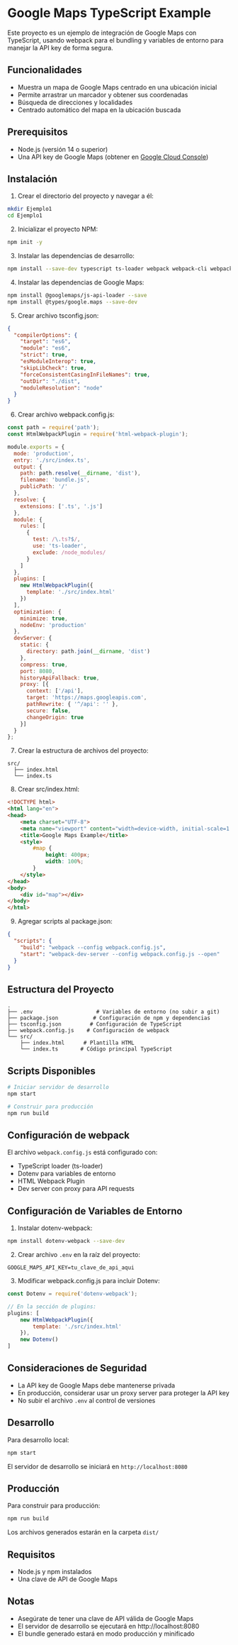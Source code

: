 

# Google Maps TypeScript Example

Este proyecto es un ejemplo de integración de Google Maps con TypeScript, usando webpack para el bundling y variables de entorno para manejar la API key de forma segura.

## Funcionalidades

- Muestra un mapa de Google Maps centrado en una ubicación inicial
- Permite arrastrar un marcador y obtener sus coordenadas
- Búsqueda de direcciones y localidades
- Centrado automático del mapa en la ubicación buscada

## Prerequisitos

- Node.js (versión 14 o superior)
- Una API key de Google Maps (obtener en [Google Cloud Console](https://console.cloud.google.com))

## Instalación

1. Crear el directorio del proyecto y navegar a él:
```bash
mkdir Ejemplo1
cd Ejemplo1
```

2. Inicializar el proyecto NPM:
```bash
npm init -y
```

3. Instalar las dependencias de desarrollo:
```bash
npm install --save-dev typescript ts-loader webpack webpack-cli webpack-dev-server html-webpack-plugin
```

4. Instalar las dependencias de Google Maps:
```bash
npm install @googlemaps/js-api-loader --save
npm install @types/google.maps --save-dev
```

5. Crear archivo tsconfig.json:
```json
{
  "compilerOptions": {
    "target": "es6",
    "module": "es6",
    "strict": true,
    "esModuleInterop": true,
    "skipLibCheck": true,
    "forceConsistentCasingInFileNames": true,
    "outDir": "./dist",
    "moduleResolution": "node"
  }
}
```

6. Crear archivo webpack.config.js:
```javascript
const path = require('path');
const HtmlWebpackPlugin = require('html-webpack-plugin');

module.exports = {
  mode: 'production',
  entry: './src/index.ts',
  output: {
    path: path.resolve(__dirname, 'dist'),
    filename: 'bundle.js',
    publicPath: '/'
  },
  resolve: {
    extensions: ['.ts', '.js']
  },
  module: {
    rules: [
      {
        test: /\.ts?$/,
        use: 'ts-loader',
        exclude: /node_modules/
      }
    ]
  },
  plugins: [
    new HtmlWebpackPlugin({
      template: './src/index.html'
    })
  ],
  optimization: {
    minimize: true,
    nodeEnv: 'production'
  },
  devServer: {
    static: {
      directory: path.join(__dirname, 'dist')
    },
    compress: true,
    port: 8080,
    historyApiFallback: true,
    proxy: [{
      context: ['/api'],
      target: 'https://maps.googleapis.com',
      pathRewrite: { '^/api': '' },
      secure: false,
      changeOrigin: true
    }]
  }
};
```

7. Crear la estructura de archivos del proyecto:
```
src/
  ├── index.html
  └── index.ts
```

8. Crear src/index.html:
```html
<!DOCTYPE html>
<html lang="en">
<head>
    <meta charset="UTF-8">
    <meta name="viewport" content="width=device-width, initial-scale=1.0">
    <title>Google Maps Example</title>
    <style>
        #map {
            height: 400px;
            width: 100%;
        }
    </style>
</head>
<body>
    <div id="map"></div>
</body>
</html>
```

9. Agregar scripts al package.json:
```json
{
  "scripts": {
    "build": "webpack --config webpack.config.js",
    "start": "webpack-dev-server --config webpack.config.js --open"
  }
}
```

## Estructura del Proyecto
```
.
├── .env                    # Variables de entorno (no subir a git)
├── package.json           # Configuración de npm y dependencias
├── tsconfig.json         # Configuración de TypeScript
├── webpack.config.js    # Configuración de webpack
└── src/
    ├── index.html      # Plantilla HTML
    └── index.ts       # Código principal TypeScript
```

## Scripts Disponibles

```bash
# Iniciar servidor de desarrollo
npm start

# Construir para producción
npm run build
```

## Configuración de webpack

El archivo `webpack.config.js` está configurado con:
- TypeScript loader (ts-loader)
- Dotenv para variables de entorno
- HTML Webpack Plugin
- Dev server con proxy para API requests

## Configuración de Variables de Entorno

1. Instalar dotenv-webpack:
```bash
npm install dotenv-webpack --save-dev
```

2. Crear archivo `.env` en la raíz del proyecto:
```
GOOGLE_MAPS_API_KEY=tu_clave_de_api_aqui
```

3. Modificar webpack.config.js para incluir Dotenv:
```javascript
const Dotenv = require('dotenv-webpack');

// En la sección de plugins:
plugins: [
    new HtmlWebpackPlugin({
        template: './src/index.html'
    }),
    new Dotenv()
]
```

## Consideraciones de Seguridad

- La API key de Google Maps debe mantenerse privada
- En producción, considerar usar un proxy server para proteger la API key
- No subir el archivo `.env` al control de versiones

## Desarrollo

Para desarrollo local:
```bash
npm start
```
El servidor de desarrollo se iniciará en `http://localhost:8080`

## Producción

Para construir para producción:
```bash
npm run build
```
Los archivos generados estarán en la carpeta `dist/`

## Requisitos

- Node.js y npm instalados
- Una clave de API de Google Maps

## Notas

- Asegúrate de tener una clave de API válida de Google Maps
- El servidor de desarrollo se ejecutará en http://localhost:8080
- El bundle generado estará en modo producción y minificado